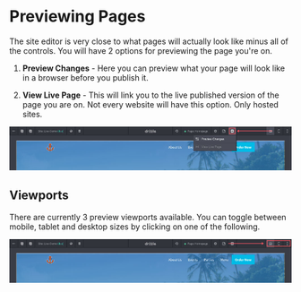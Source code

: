 # Previewing Pages

The site editor is very close to what pages will actually look like minus all of the controls. You will have 2 options for previewing the page you're on.

1. **Preview Changes** - Here you can preview what your page will look like in a browser before you publish it.

2. **View Live Page** - This will link you to the live published version of the page you are on. Not every website will have this option. Only hosted sites.

![Preview page](./preview-btn.jpg)

## Viewports

There are currently 3 preview viewports available. You can toggle between mobile, tablet and desktop sizes by clicking on one of the following.

![Preview viewports](./preview-viewports.jpg)
